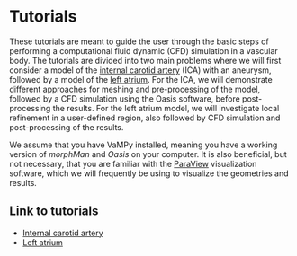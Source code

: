 # Tutorials

These tutorials are meant to guide the user through the basic steps of
performing a computational fluid dynamic (CFD) simulation in a vascular
body. The tutorials are divided into two main problems where we will first
consider a model of the [internal carotid
artery](https://en.wikipedia.org/wiki/Internal_carotid_artery) (ICA)
with an aneurysm, followed by a model of the [left
atrium](https://en.wikipedia.org/wiki/Atrium_(heart)). For the ICA, we
will demonstrate different approaches for meshing and pre-processing of
the model, followed by a CFD simulation using the Oasis software, before
post-processing the results. For the left atrium model, we will
investigate local refinement in a user-defined region, also followed by
CFD simulation and post-processing of the results.

We assume that you have VaMPy installed, meaning you have a working
version of *morphMan* and *Oasis* on your computer. It is also
beneficial, but not necessary, that you are familiar with the
[ParaView](https://www.paraview.org/) visualization software, which we
will frequently be using to visualize the geometries and results.

## Link to tutorials
- [Internal carotid artery](tutorial:artery)
- [Left atrium](tutorial:atrium)
